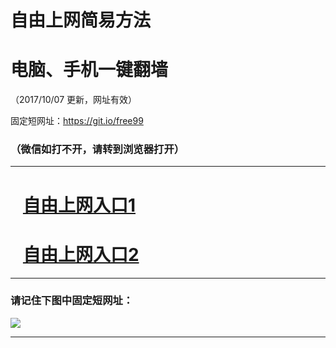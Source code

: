 ﻿# 自由上网简易方法

# 电脑、手机一键翻墙

（2017/10/07 更新，网址有效）

固定短网址：https://git.io/free99

### （微信如打不开，请转到浏览器打开）


***





# &nbsp;&nbsp; <a href="http://ft2226630044.fwq-tz-1001.info/fwqtz01.html?t=10070011515 " target="_blank">自由上网入口1</a>
# &nbsp;&nbsp; <a href="http://ft1155526710.fwq-tz-1002.info/fwqtz02.html?t=10070012031 " target="_blank">自由上网入口2</a>
***

### 请记住下图中固定短网址：

<img src="https://s3-us-west-2.amazonaws.com/fwq-1001/yjfq-20170905okok.png" /> 


***

